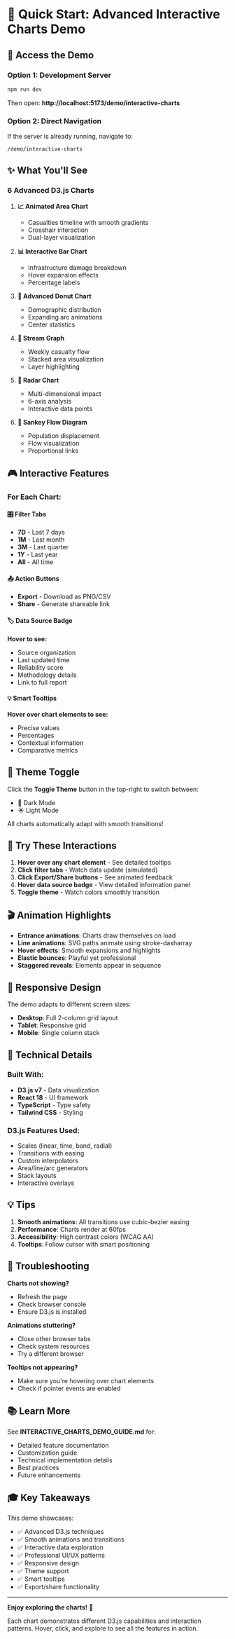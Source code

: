 # 🎯 Quick Start: Advanced Interactive Charts Demo

## 🚀 Access the Demo

### Option 1: Development Server
```bash
npm run dev
```
Then open: **http://localhost:5173/demo/interactive-charts**

### Option 2: Direct Navigation
If the server is already running, navigate to:
```
/demo/interactive-charts
```

## ✨ What You'll See

### 6 Advanced D3.js Charts

1. **📈 Animated Area Chart**
   - Casualties timeline with smooth gradients
   - Crosshair interaction
   - Dual-layer visualization

2. **📊 Interactive Bar Chart**
   - Infrastructure damage breakdown
   - Hover expansion effects
   - Percentage labels

3. **🍩 Advanced Donut Chart**
   - Demographic distribution
   - Expanding arc animations
   - Center statistics

4. **🌊 Stream Graph**
   - Weekly casualty flow
   - Stacked area visualization
   - Layer highlighting

5. **🎯 Radar Chart**
   - Multi-dimensional impact
   - 6-axis analysis
   - Interactive data points

6. **🔀 Sankey Flow Diagram**
   - Population displacement
   - Flow visualization
   - Proportional links

## 🎮 Interactive Features

### For Each Chart:

#### 🎛️ Filter Tabs
- **7D** - Last 7 days
- **1M** - Last month  
- **3M** - Last quarter
- **1Y** - Last year
- **All** - All time

#### 📤 Action Buttons
- **Export** - Download as PNG/CSV
- **Share** - Generate shareable link

#### 🏷️ Data Source Badge
**Hover to see:**
- Source organization
- Last updated time
- Reliability score
- Methodology details
- Link to full report

#### 💡 Smart Tooltips
**Hover over chart elements to see:**
- Precise values
- Percentages
- Contextual information
- Comparative metrics

## 🎨 Theme Toggle

Click the **Toggle Theme** button in the top-right to switch between:
- 🌙 Dark Mode
- ☀️ Light Mode

All charts automatically adapt with smooth transitions!

## 🎯 Try These Interactions

1. **Hover over any chart element** - See detailed tooltips
2. **Click filter tabs** - Watch data update (simulated)
3. **Click Export/Share buttons** - See animated feedback
4. **Hover data source badge** - View detailed information panel
5. **Toggle theme** - Watch colors smoothly transition

## 🎬 Animation Highlights

- **Entrance animations**: Charts draw themselves on load
- **Line animations**: SVG paths animate using stroke-dasharray
- **Hover effects**: Smooth expansions and highlights
- **Elastic bounces**: Playful yet professional
- **Staggered reveals**: Elements appear in sequence

## 📱 Responsive Design

The demo adapts to different screen sizes:
- **Desktop**: Full 2-column grid layout
- **Tablet**: Responsive grid
- **Mobile**: Single column stack

## 🔧 Technical Details

### Built With:
- **D3.js v7** - Data visualization
- **React 18** - UI framework
- **TypeScript** - Type safety
- **Tailwind CSS** - Styling

### D3.js Features Used:
- Scales (linear, time, band, radial)
- Transitions with easing
- Custom interpolators
- Area/line/arc generators
- Stack layouts
- Interactive overlays

## 💡 Tips

1. **Smooth animations**: All transitions use cubic-bezier easing
2. **Performance**: Charts render at 60fps
3. **Accessibility**: High contrast colors (WCAG AA)
4. **Tooltips**: Follow cursor with smart positioning

## 🐛 Troubleshooting

**Charts not showing?**
- Refresh the page
- Check browser console
- Ensure D3.js is installed

**Animations stuttering?**
- Close other browser tabs
- Check system resources
- Try a different browser

**Tooltips not appearing?**
- Make sure you're hovering over chart elements
- Check if pointer events are enabled

## 📚 Learn More

See **INTERACTIVE_CHARTS_DEMO_GUIDE.md** for:
- Detailed feature documentation
- Customization guide
- Technical implementation details
- Best practices
- Future enhancements

## 🎓 Key Takeaways

This demo showcases:
- ✅ Advanced D3.js techniques
- ✅ Smooth animations and transitions
- ✅ Interactive data exploration
- ✅ Professional UI/UX patterns
- ✅ Responsive design
- ✅ Theme support
- ✅ Smart tooltips
- ✅ Export/share functionality

---

**Enjoy exploring the charts!** 🎉

Each chart demonstrates different D3.js capabilities and interaction patterns. Hover, click, and explore to see all the features in action.
